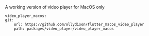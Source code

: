 
A working version of video player for MacOS only

```
video_player_macos:
git:
    url: https://github.com/ollydixon/flutter_macos_video_player
    path: packages/video_player/video_player_macos
```
